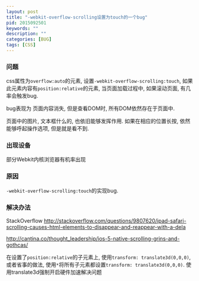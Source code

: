 ```yaml
---
layout: post
title: "-webkit-overflow-scrolling设置为touch的一个bug"
pid: 2015092501
keywords: ""
description: ""
categories: [BUG]
tags: [CSS]
---
```


### 问题

css属性为`overflow:auto`的元素, 设置`-webkit-overflow-scrolling:touch`, 如果此元素内容有`position:relative`的元素,
当页面加载过程中, 如果滚动页面, 有几率会触发bug.

bug表现为 页面内容消失, 但是查看DOM时, 所有DOM依然存在于页面中.

页面中的图片, 文本框什么的, 也依旧能够发挥作用. 如果在相应的位置长按, 依然能够呼起操作选项, 但是就是看不到.

### 出现设备
部分Webkit内核浏览器有机率出现

### 原因
`-webkit-overflow-scrolling:touch`的实现bug.

### 解决办法

StackOverflow <http://stackoverflow.com/questions/9807620/ipad-safari-scrolling-causes-html-elements-to-disappear-and-reappear-with-a-dela>

<http://cantina.co/thought_leadership/ios-5-native-scrolling-grins-and-gothcas/>

在设置了`position:relative`的子元素上, 使用`transform: translate3d(0,0,0)`, 或者省事的做法, 使用`*`将所有子元素都设置`transform: translate3d(0,0,0)`. 使用translate3d强制开启硬件加速解决问题
